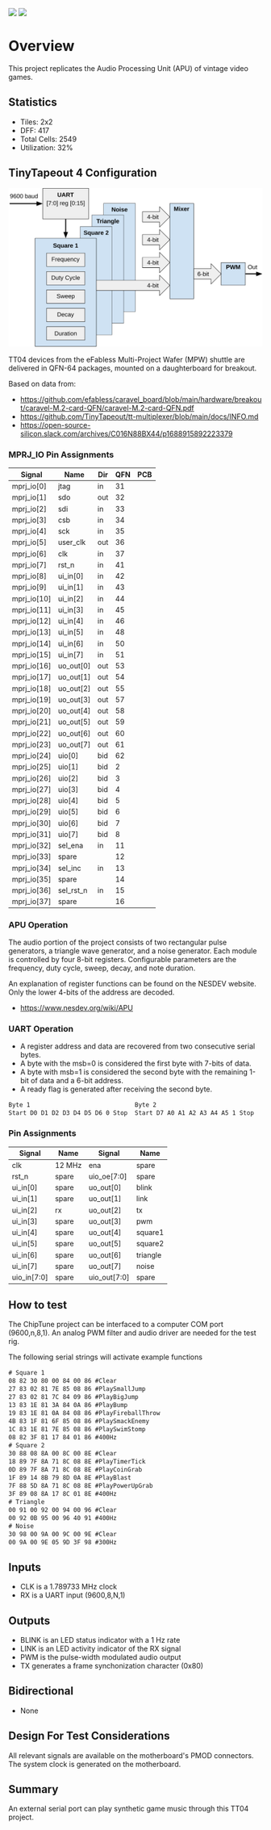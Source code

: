 ![](../../workflows/gds/badge.svg) ![](../../workflows/docs/badge.svg)

# Overview

This project replicates the Audio Processing Unit (APU) of vintage video games.

## Statistics

- Tiles: 2x2
- DFF: 417
- Total Cells: 2549
- Utilization: 32%

## TinyTapeout 4 Configuration

![Top Level Drawing](image/tt04.svg)

TT04 devices from the eFabless Multi-Project Wafer (MPW) shuttle are delivered in QFN-64 packages, mounted on a daughterboard for breakout.

Based on data from:

- https://github.com/efabless/caravel_board/blob/main/hardware/breakout/caravel-M.2-card-QFN/caravel-M.2-card-QFN.pdf
- https://github.com/TinyTapeout/tt-multiplexer/blob/main/docs/INFO.md
- https://open-source-silicon.slack.com/archives/C016N88BX44/p1688915892223379

### MPRJ_IO Pin Assignments
| Signal      | Name       | Dir | QFN | PCB   |
| ----------- | ---------- |---- |---- |------ |
| mprj_io[0]  | jtag       | in  | 31  |       |
| mprj_io[1]  | sdo        | out | 32  |       |
| mprj_io[2]  | sdi        | in  | 33  |       |
| mprj_io[3]  | csb        | in  | 34  |       |
| mprj_io[4]  | sck        | in  | 35  |       |
| mprj_io[5]  | user_clk   | out | 36  |       |
| mprj_io[6]  | clk        | in  | 37  |       |
| mprj_io[7]  | rst_n      | in  | 41  |       |
| mprj_io[8]  | ui_in[0]   | in  | 42  |       |
| mprj_io[9]  | ui_in[1]   | in  | 43  |       |
| mprj_io[10] | ui_in[2]   | in  | 44  |       |
| mprj_io[11] | ui_in[3]   | in  | 45  |       |
| mprj_io[12] | ui_in[4]   | in  | 46  |       |
| mprj_io[13] | ui_in[5]   | in  | 48  |       |
| mprj_io[14] | ui_in[6]   | in  | 50  |       |
| mprj_io[15] | ui_in[7]   | in  | 51  |       |
| mprj_io[16] | uo_out[0]  | out | 53  |       |
| mprj_io[17] | uo_out[1]  | out | 54  |       |
| mprj_io[18] | uo_out[2]  | out | 55  |       |
| mprj_io[19] | uo_out[3]  | out | 57  |       |
| mprj_io[20] | uo_out[4]  | out | 58  |       |
| mprj_io[21] | uo_out[5]  | out | 59  |       |
| mprj_io[22] | uo_out[6]  | out | 60  |       |
| mprj_io[23] | uo_out[7]  | out | 61  |       |
| mprj_io[24] | uio[0]     | bid | 62  |       |
| mprj_io[25] | uio[1]     | bid |  2  |       |
| mprj_io[26] | uio[2]     | bid |  3  |       |
| mprj_io[27] | uio[3]     | bid |  4  |       |
| mprj_io[28] | uio[4]     | bid |  5  |       |
| mprj_io[29] | uio[5]     | bid |  6  |       |
| mprj_io[30] | uio[6]     | bid |  7  |       |
| mprj_io[31] | uio[7]     | bid |  8  |       |
| mprj_io[32] | sel_ena    | in  | 11  |       |
| mprj_io[33] | spare      |     | 12  |       |
| mprj_io[34] | sel_inc    | in  | 13  |       |
| mprj_io[35] | spare      |     | 14  |       |
| mprj_io[36] | sel_rst_n  | in  | 15  |       |
| mprj_io[37] | spare      |     | 16  |       |

### APU Operation

The audio portion of the project consists of two rectangular pulse generators, a triangle wave generator, and a noise generator.
Each module is controlled by four 8-bit registers.
Configurable parameters are the frequency, duty cycle, sweep, decay, and note duration.

An explanation of register functions can be found on the NESDEV website.
Only the lower 4-bits of the address are decoded.

- https://www.nesdev.org/wiki/APU

### UART Operation
- A register address and data are recovered from two consecutive serial bytes.
- A byte with the msb=0 is considered the first byte with 7-bits of data.
- A byte with msb=1 is considered the second byte with the remaining 1-bit of data and a 6-bit address.
- A ready flag is generated after receiving the second byte.

```
Byte 1                             Byte 2
Start D0 D1 D2 D3 D4 D5 D6 0 Stop  Start D7 A0 A1 A2 A3 A4 A5 1 Stop
```

### Pin Assignments
| Signal       | Name     | Signal       | Name     |
| ------------ | ---------| ------------ | ---------|
| clk          | 12 MHz   | ena          | spare    |
| rst_n        | spare    | uio_oe[7:0]  | spare    |
| ui_in[0]     | spare    | uo_out[0]    | blink    |
| ui_in[1]     | spare    | uo_out[1]    | link     |
| ui_in[2]     | rx       | uo_out[2]    | tx       |
| ui_in[3]     | spare    | uo_out[3]    | pwm      |
| ui_in[4]     | spare    | uo_out[4]    | square1  |
| ui_in[5]     | spare    | uo_out[5]    | square2  |
| ui_in[6]     | spare    | uo_out[6]    | triangle |
| ui_in[7]     | spare    | uo_out[7]    | noise    |
| uio_in[7:0]  | spare    | uio_out[7:0] | spare    |

## How to test

The ChipTune project can be interfaced to a computer COM port (9600,n,8,1).
An analog PWM filter and audio driver are needed for the test rig.

The following serial strings will activate example functions

```
# Square 1
08 82 30 80 00 84 00 86 #Clear
27 83 02 81 7E 85 08 86 #PlaySmallJump
27 83 02 81 7C 84 09 86 #PlayBigJump
13 83 1E 81 3A 84 0A 86 #PlayBump
19 83 1E 81 0A 84 08 86 #PlayFireballThrow
4B 83 1F 81 6F 85 08 86 #PlaySmackEnemy
1C 83 1E 81 7E 85 08 86 #PlaySwimStomp
08 82 3F 81 17 84 01 86 #400Hz
# Square 2
30 88 08 8A 00 8C 00 8E #Clear
18 89 7F 8A 71 8C 08 8E #PlayTimerTick
0D 89 7F 8A 71 8C 08 8E #PlayCoinGrab
1F 89 14 8B 79 8D 0A 8E #PlayBlast
7F 88 5D 8A 71 8C 08 8E #PlayPowerUpGrab
3F 89 08 8A 17 8C 01 8E #400Hz
# Triangle
00 91 00 92 00 94 00 96 #Clear
00 92 0B 95 00 96 40 91 #400Hz
# Noise
30 98 00 9A 00 9C 00 9E #Clear
00 9A 00 9E 05 9D 3F 98 #300Hz
```

## Inputs
- CLK is a 1.789733 MHz clock
- RX is a UART input (9600,8,N,1)

## Outputs
- BLINK is an LED status indicator with a 1 Hz rate
- LINK is an LED activity indicator of the RX signal
- PWM is the pulse-width modulated audio output
- TX generates a frame synchonization character (0x80)

## Bidirectional
- None

## Design For Test Considerations

All relevant signals are available on the motherboard's PMOD connectors. The system clock is generated on the motherboard.

## Summary

An external serial port can play synthetic game music through this TT04 project.
